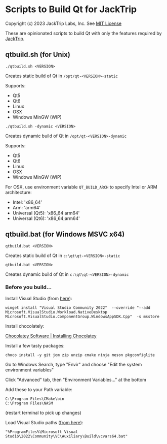 # Scripts to Build Qt for JackTrip

Copyright (c) 2023 JackTrip Labs, Inc.
See [MIT License](LICENSE)

These are opinionated scripts to build Qt with only the features required by [JackTrip](https://github.com/jacktrip/jacktrip).

## qtbuild.sh (for Unix)

`./qtbuild.sh <VERSION>`

Creates static build of Qt in `/opt/qt-<VERSION>-static`

Supports:
* Qt5
* Qt6
* Linux
* OSX
* Windows MinGW (WIP)

`./qtbuild.sh -dynamic <VERSION>`

Creates dynamic build of Qt in `/opt/qt-<VERSION>-dynamic`

Supports:
* Qt5
* Qt6
* Linux
* OSX
* Windows MinGW (WIP)

For OSX, use environment variable `QT_BUILD_ARCH` to specify Intel or ARM architecture:

* Intel: 'x86_64'
* Arm: 'arm64'
* Universal (Qt5): 'x86_64 arm64'
* Universal (Qt6): 'x86_64;arm64'


## qtbuild.bat (for Windows MSVC x64)

`qtbuild.bat <VERSION>`

Creates static build of Qt in `c:\qt\qt-<VERSION>-static`

`qtbuild.bat <VERSION>`

Creates dynamic build of Qt in `c:\qt\qt-<VERSION>-dynamic`

### Before you build...

Install Visual Studio (from [here](https://learn.microsoft.com/en-us/windows/apps/windows-app-sdk/set-up-your-development-environment?tabs=cs-vs-community%2Ccpp-vs-community%2Cvs-2022-17-1-a%2Cvs-2022-17-1-b)):

```
winget install "Visual Studio Community 2022"  --override "--add Microsoft.VisualStudio.Workload.NativeDesktop Microsoft.VisualStudio.ComponentGroup.WindowsAppSDK.Cpp"  -s msstore
```

Install chocolately:

[Chocolatey Software | Installing Chocolatey](https://chocolatey.org/install)

Install a few tasty packages:

```
choco install -y git jom zip unzip cmake ninja meson pkgconfiglite
```

Go to Windows Search, type "Envir" and choose "Edit the system environment variables"

Click "Advanced" tab, then "Environment Variables..." at the bottom

Add these to your Path variable:

```
C:\Program Files\CMake\bin
C:\Program Files\NASM
```

(restart terminal to pick up changes)

Load Visual Studio paths ([from here](https://learn.microsoft.com/en-us/cpp/build/building-on-the-command-line?view=msvc-160)):
```
"%ProgramFiles%\Microsoft Visual Studio\2022\Community\VC\Auxiliary\Build\vcvars64.bat"
```